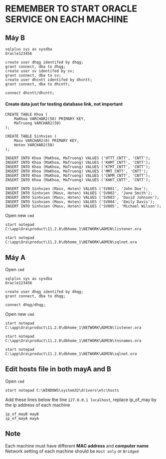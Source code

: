 # REMEMBER TO START ORACLE SERVICE ON EACH MACHINE

## Máy B


```
sqlplus sys as sysdba
Oracle123456
```

```
create user dhqg identifed by dhqg;
grant connect, dba to dhqg;
create user sv identifed by sv;
grant connect, dba to sv;
create user dhcntt identifed by dhcntt;
grant connect, dba to dhcntt;
```

```
connect dhcntt/dhcntt;
```

#### Create data just for testing database link, not important

```
CREATE TABLE Khoa (
    MaKhoa VARCHAR2(50) PRIMARY KEY,
    MaTruong VARCHAR2(50)
);

CREATE TABLE Sinhvien (
    Masv VARCHAR2(8) PRIMARY KEY,
    Hoten VARCHAR2(50)
);

```

```
INSERT INTO Khoa (MaKhoa, MaTruong) VALUES ('HTTT_CNTT', 'CNTT');
INSERT INTO Khoa (MaKhoa, MaTruong) VALUES ('KHMT_CNTT', 'CNTT');
INSERT INTO Khoa (MaKhoa, MaTruong) VALUES ('KTMT_CNTT', 'CNTT');
INSERT INTO Khoa (MaKhoa, MaTruong) VALUES ('MMT_CNTT', 'CNTT');
INSERT INTO Khoa (MaKhoa, MaTruong) VALUES ('CNPM_CNTT', 'CNTT');
INSERT INTO Khoa (MaKhoa, MaTruong) VALUES ('KHKT_CNTT', 'CNTT');

INSERT INTO Sinhvien (Masv, Hoten) VALUES ('SV001', 'John Doe');
INSERT INTO Sinhvien (Masv, Hoten) VALUES ('SV002', 'Jane Smith');
INSERT INTO Sinhvien (Masv, Hoten) VALUES ('SV003', 'David Johnson');
INSERT INTO Sinhvien (Masv, Hoten) VALUES ('SV004', 'Emily Davis');
INSERT INTO Sinhvien (Masv, Hoten) VALUES ('SV005', 'Michael Wilson');

```

Open new `cmd`

```
start notepad C:\app\Ora\product\11.2.0\dbhome_1\NETWORK\ADMIN\listener.ora
```

```
start notepad C:\app\Ora\product\11.2.0\dbhome_1\NETWORK\ADMIN\sqlnet.ora
```


## Máy A

Open `cmd` 

```
sqlplus sys as sysdba
Oracle123456
```

```
create user dhqg identifed by dhqg;
grant connect, dba to dhqg;
```

```
connect dhqg/dhqg;
```

Open new `cmd`

```
start notepad C:\app\Ora\product\11.2.0\dbhome_1\NETWORK\ADMIN\listener.ora
```

```
start notepad C:\app\Ora\product\11.2.0\dbhome_1\NETWORK\ADMIN\tnsnames.ora
```

```
start notepad C:\app\Ora\product\11.2.0\dbhome_1\NETWORK\ADMIN\sqlnet.ora
```
## Edit hosts file in both mayA and B

Open `cmd` 
```
start notepad C:\WINDOWS\system32\drivers\etc\hosts
```

Add these lines below the line `127.0.0.1 localhost`, replace ip_of_may by the ip address of each machine

```
ip_of_mayB mayB
ip_of_mayA mayA
```



## Note

Each machine must have different **MAC address** and **computer name**
Network setting of each machine should be `Host only` or `Bridged` 
